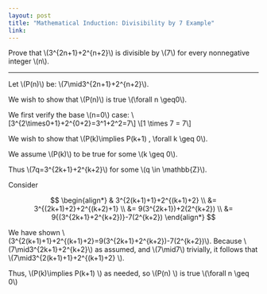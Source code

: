 ```yaml
---
layout: post
title: "Mathematical Induction: Divisibility by 7 Example"
link:
---
```


Prove that \\(3^{2n+1}+2^{n+2}\\) is divisible by \\(7\\) for every nonnegative integer \\(n\\).

<hr>

Let \\(P(n)\\) be: \\(7\mid3^{2n+1}+2^{n+2}\\).

We wish to show that \\(P(n)\\) is true \\(\forall n \geq0\\).

We first verify the base \\(n=0\\) case:
\\[3^{2\times0+1}+2^{0+2}=3^1+2^2=7\\]
\\[1 \times 7 = 7\\]

We wish to show that \\(P(k)\implies P(k+1) \, \forall k \geq 0\\).

We assume \\(P(k)\\) to be true for some \\(k \geq 0\\).

Thus \\(7q=3^{2k+1}+2^{k+2}\\) for some \\(q \in \mathbb{Z}\\).

Consider

$$
\begin{align*}
& 3^{2(k+1)+1}+2^{(k+1)+2} \\
&= 3^{(2k+1)+2}+2^{(k+2)+1} \\
&= 9(3^{2k+1})+2(2^{k+2}) \\
&= 9{(3^{2k+1}+2^{k+2})}-7(2^{k+2})
\end{align*}
$$

We have shown \\(3^{2(k+1)+1}+2^{(k+1)+2}=9(3^{2k+1}+2^{k+2})-7(2^{k+2})\\). Because \\(7\mid3^{2k+1}+2^{k+2}\\) as assumed, and \\(7\mid7\\) trivially, it follows that \\(7\mid3^{2(k+1)+1}+2^{(k+1)+2} \\).

Thus, \\(P(k)\implies P(k+1) \\) as needed, so \\(P(n) \\) is true \\(\forall n \geq 0\\)
